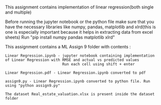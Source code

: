 This assignment contains implementation of linear regression(both single and multiple)

Before running the jupyter notebook or the python file make sure that you have the necessary libraries like numpy, pandas, matplotlib and xlrd(this is one is especially important because it helps in extracting data from excel sheets)
Run "pip install numpy pandas matplotlib xlrd"
    
This assignment contains a ML Assign 9 folder with contents :

    Linear Regression.ipynb - jupyter notebook containing implementation of Linear Regression with RMSE and actual vs predicted values
                              Run each cell using shift + enter
                              
    Linear Regression.pdf - Linear Regression.ipynb converted to pdf
    
    assign9.py - Linear Regression.ipynb converted to python file. Run using "python assign9.py"
    
    The dataset Real_estate_valuation.xlsx is present inside the dataset folder